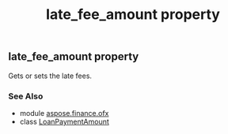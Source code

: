 ﻿---
title: late_fee_amount property
second_title: Aspose.Finance for Python via .NET API References
description: 
type: docs
weight: 40
url: /python-net/aspose.finance.ofx/loanpaymentamount/late_fee_amount/
is_root: false
---

## late_fee_amount property


Gets or sets the late fees.

### See Also
* module [aspose.finance.ofx](../../)
* class [LoanPaymentAmount](/finance/python-net/aspose.finance.ofx/loanpaymentamount)
